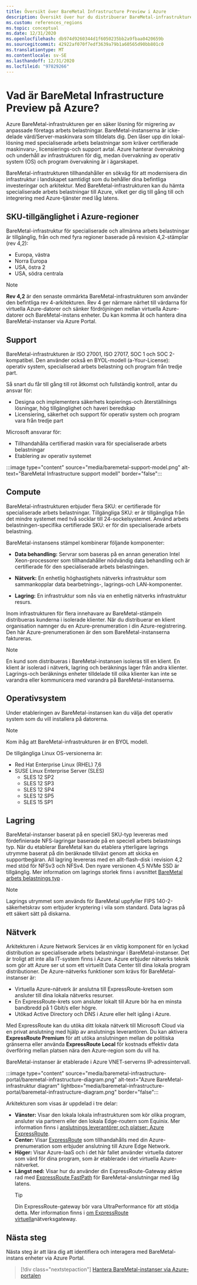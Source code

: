 ```yaml
---
title: Översikt över BareMetal Infrastructure Preview i Azure
description: Översikt över hur du distribuerar BareMetal-infrastrukturen i Azure.
ms.custom: references_regions
ms.topic: conceptual
ms.date: 12/31/2020
ms.openlocfilehash: db974d9260344d1f6050235bb2a9fbaa0420659b
ms.sourcegitcommit: 42922af070f7edf3639a79b1a60565d90bb801c0
ms.translationtype: MT
ms.contentlocale: sv-SE
ms.lasthandoff: 12/31/2020
ms.locfileid: "97829266"
---
```

#  <a name="what-is-baremetal-infrastructure-preview-on-azure"></a>Vad är BareMetal Infrastructure Preview på Azure?

Azure BareMetal-infrastrukturen ger en säker lösning för migrering av anpassade företags arbets belastningar. BareMetal-instanserna är icke-delade värd/Server-maskinvara som tilldelats dig. Den låser upp din lokal-lösning med specialiserade arbets belastningar som kräver certifierade maskinvaru-, licensierings-och support avtal. Azure hanterar övervakning och underhåll av infrastrukturen för dig, medan övervakning av operativ system (OS) och program övervakning är i ägarskapet.

BareMetal-infrastrukturen tillhandahåller en sökväg för att modernisera din infrastruktur i landskapet samtidigt som du behåller dina befintliga investeringar och arkitektur. Med BareMetal-infrastrukturen kan du hämta specialiserade arbets belastningar till Azure, vilket ger dig till gång till och integrering med Azure-tjänster med låg latens.

## <a name="sku-availability-in-azure-regions"></a>SKU-tillgänglighet i Azure-regioner
BareMetal-infrastruktur för specialiserade och allmänna arbets belastningar är tillgänglig, från och med fyra regioner baserade på revision 4,2-stämplar (rev 4,2):
- Europa, västra
- Norra Europa
- USA, östra 2
- USA, södra centrala

>[!NOTE]
>**Rev 4,2** är den senaste ommärkta BareMetal-infrastrukturen som använder den befintliga rev 4-arkitekturen.  Rev 4 ger närmare närhet till värdarna för virtuella Azure-datorer och sänker fördröjningen mellan virtuella Azure-datorer och BareMetal-instans enheter. Du kan komma åt och hantera dina BareMetal-instanser via Azure Portal. 

## <a name="support"></a>Support
BareMetal-infrastrukturen är ISO 27001, ISO 27017, SOC 1 och SOC 2-kompatibel.  Den använder också en BYOL-modell (a-Your-License): operativ system, specialiserad arbets belastning och program från tredje part.  

Så snart du får till gång till rot åtkomst och fullständig kontroll, antar du ansvar för:
- Designa och implementera säkerhets kopierings-och återställnings lösningar, hög tillgänglighet och haveri beredskap
- Licensiering, säkerhet och support för operativ system och program vara från tredje part

Microsoft ansvarar för:
- Tillhandahålla certifierad maskin vara för specialiserade arbets belastningar 
- Etablering av operativ systemet

:::image type="content" source="media/baremetal-support-model.png" alt-text="BareMetal Infrastructure support modell" border="false":::

## <a name="compute"></a>Compute
BareMetal-infrastrukturen erbjuder flera SKU: er certifierade för specialiserade arbets belastningar. Tillgängliga SKU: er är tillgängliga från det mindre systemet med två socklar till 24-sockelsystemet. Använd arbets belastningen-specifika certifierade SKU: er för din specialiserade arbets belastning.

BareMetal-instansens stämpel kombinerar följande komponenter:

- **Data behandling:** Servrar som baseras på en annan generation Intel Xeon-processorer som tillhandahåller nödvändig data behandling och är certifierade för den specialiserade arbets belastningen.

- **Nätverk:** En enhetlig höghastighets nätverks infrastruktur som sammankopplar data bearbetnings-, lagrings-och LAN-komponenter.

- **Lagring:** En infrastruktur som nås via en enhetlig nätverks infrastruktur resurs.

Inom infrastrukturen för flera innehavare av BareMetal-stämpeln distribueras kunderna i isolerade klienter. När du distribuerar en klient organisation namnger du en Azure-prenumeration i din Azure-registrering. Den här Azure-prenumerationen är den som BareMetal-instanserna faktureras.

>[!NOTE]
>En kund som distribueras i BareMetal-instansen isoleras till en klient. En klient är isolerad i nätverk, lagring och beräknings lager från andra klienter. Lagrings-och beräknings enheter tilldelade till olika klienter kan inte se varandra eller kommunicera med varandra på BareMetal-instanserna.

## <a name="os"></a>Operativsystem
Under etableringen av BareMetal-instansen kan du välja det operativ system som du vill installera på datorerna. 

>[!NOTE]
>Kom ihåg att BareMetal-infrastrukturen är en BYOL modell.

De tillgängliga Linux OS-versionerna är:
- Red Hat Enterprise Linux (RHEL) 7,6
- SUSE Linux Enterprise Server (SLES)
   - SLES 12 SP2
   - SLES 12 SP3
   - SLES 12 SP4
   - SLES 12 SP5
   - SLES 15 SP1

## <a name="storage"></a>Lagring
BareMetal-instanser baserat på en speciell SKU-typ levereras med fördefinierade NFS-lagringar baserade på en speciell arbets belastnings typ. När du etablerar BareMetal kan du etablera ytterligare lagrings utrymme baserat på din beräknade tillväxt genom att skicka en supportbegäran. All lagring levereras med en allt-flash-disk i revision 4,2 med stöd för NFSv3 och NFSv4. Den nyare versionen 4,5 NVMe SSD är tillgänglig. Mer information om lagrings storlek finns i avsnittet [BareMetal arbets belastnings typ](../../../virtual-machines/workloads/sap/get-started.md) .

>[!NOTE]
>Lagrings utrymmet som används för BareMetal uppfyller FIPS 140-2-säkerhetskrav som erbjuder kryptering i vila som standard. Data lagras på ett säkert sätt på diskarna.

## <a name="networking"></a>Nätverk
Arkitekturen i Azure Network Services är en viktig komponent för en lyckad distribution av specialiserade arbets belastningar i BareMetal-instanser. Det är troligt att inte alla IT-system finns i Azure. Azure erbjuder nätverks teknik som gör att Azure ser ut som ett virtuellt Data Center till dina lokala program distributioner. De Azure-nätverks funktioner som krävs för BareMetal-instanser är:

- Virtuella Azure-nätverk är anslutna till ExpressRoute-kretsen som ansluter till dina lokala nätverks resurser.
- En ExpressRoute-krets som ansluter lokalt till Azure bör ha en minsta bandbredd på 1 Gbit/s eller högre.
- Utökad Active Directory och DNS i Azure eller helt igång i Azure.

Med ExpressRoute kan du utöka ditt lokala nätverk till Microsoft Cloud via en privat anslutning med hjälp av anslutnings leverantören. Du kan aktivera **ExpressRoute Premium** för att utöka anslutningen mellan de politiska gränserna eller använda **ExpressRoute Local** för kostnads effektiv data överföring mellan platsen nära den Azure-region som du vill ha.

BareMetal-instanser är etablerade i Azure VNET-serverns IP-adressintervall.

:::image type="content" source="media/baremetal-infrastructure-portal/baremetal-infrastructure-diagram.png" alt-text="Azure BareMetal-infrastruktur diagram" lightbox="media/baremetal-infrastructure-portal/baremetal-infrastructure-diagram.png" border="false":::

Arkitekturen som visas är uppdelad i tre delar:
- **Vänster:** Visar den lokala lokala infrastrukturen som kör olika program, ansluter via partnern eller den lokala Edge-routern som Equinix. Mer information finns i [anslutnings leverantörer och platser: Azure ExpressRoute](../../../expressroute/expressroute-locations.md).
- **Center:** Visar [ExpressRoute](../../../expressroute/expressroute-introduction.md) som tillhandahålls med din Azure-prenumeration som erbjuder anslutning till Azure Edge Network.
- **Höger:** Visar Azure-IaaS och i det här fallet använder virtuella datorer som värd för dina program, som är etablerade i det virtuella Azure-nätverket.
- **Längst ned:** Visar hur du använder din ExpressRoute-Gateway aktive rad med [ExpressRoute FastPath](../../../expressroute/about-fastpath.md) för BareMetal-anslutningar med låg latens.   
   >[!TIP]
   >Din ExpressRoute-gateway bör vara UltraPerformance för att stödja detta.  Mer information finns i [om ExpressRoute virtuella](../../../expressroute/expressroute-about-virtual-network-gateways.md)nätverksgateway.

## <a name="next-steps"></a>Nästa steg

Nästa steg är att lära dig att identifiera och interagera med BareMetal-instans enheter via Azure Portal.

> [!div class="nextstepaction"]
> [Hantera BareMetal-instanser via Azure-portalen](baremetal-infrastructure-portal.md)